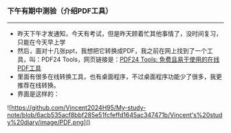 ### 下午有期中测验（介绍PDF工具）

------

- 昨天下午才发通知，今天有考试，但是昨天顾着忙其他事情了，没时间复习，只能在今天早上学
- 然后，面对十几张ppt，我想把它转换成PDF，我之前在网上找到了一个工具，叫：PDF24 Tools，网页链接是：[PDF24 Tools: 免费且易于使用的在线PDF工具](https://tools.pdf24.org/zh/)
- 里面有很多在线转换工具，也有桌面程序，不过桌面程序功能少了很多，我更推荐在线转换。
- 界面是这样的：

![https://github.com/Vincent2024H95/My-study-note/blob/6acb535acf8bbf285e51fcfeffd1645ac347471b/Vincent's%20study%20diary/image/PDF.png]()
